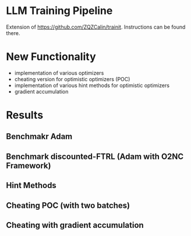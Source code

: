 
# LLM Training Pipeline

Extension of https://github.com/ZQZCalin/trainit. Instructions can be found there.

# New Functionality
- implementation of various optimizers
- cheating version for optimistic optimizers (POC)
- implementation of various hint methods for optimistic optimizers
- gradient accumulation

# Results
## Benchmakr Adam
## Benchmark discounted-FTRL (Adam with O2NC Framework)
## Hint Methods
## Cheating POC (with two batches)
## Cheating with gradient accumulation
##
